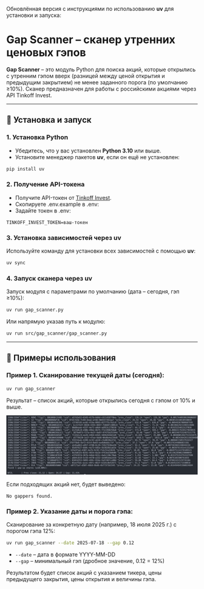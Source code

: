 Обновлённая версия с инструкциями по использованию **uv** для установки и запуска:

# Gap Scanner – сканер утренних ценовых гэпов

**Gap Scanner** – это модуль Python для поиска акций, которые открылись с утренним гэпом вверх (разницей между ценой открытия и предыдущим закрытием) не менее заданного порога (по умолчанию ≥10%). Сканер предназначен для работы с российскими акциями через API Tinkoff Invest.

---

## 🚀 Установка и запуск

### 1. Установка Python

- Убедитесь, что у вас установлен **Python 3.10** или выше.
- Установите менеджер пакетов **uv**, если он ещё не установлен:

```bash
pip install uv
```

### 2. Получение API-токена

* Получите API-токен от [Tinkoff Invest](https://tinkoff.github.io/investAPI/token/).
* Скопируете .env.example в .env:
* Задайте токен в .env:

```dotenv
TINKOFF_INVEST_TOKEN=ваш-токен
```

### 3. Установка зависимостей через uv

Используйте команду для установки всех зависимостей с помощью **uv**:

```bash
uv sync
```

### 4. Запуск сканера через uv

Запуск модуля с параметрами по умолчанию (дата – сегодня, гэп ≥10%):

```bash
uv run gap_scanner.py
```

Или напрямую указав путь к модулю:

```bash
uv run src/gap_scanner/gap_scanner.py
```

---

## 📌 Примеры использования

### Пример 1. Сканирование текущей даты (сегодня):

```bash
uv run gap_scanner
```

Результат – список акций, которые открылись сегодня с гэпом от 10% и выше. 

![Результат работы сканера](result.png)

Если подходящих акций нет, будет выведено:

```
No gappers found.
```


### Пример 2. Указание даты и порога гэпа:

Сканирование за конкретную дату (например, 18 июля 2025 г.) с порогом гэпа 12%:

```bash
uv run gap_scanner --date 2025-07-18 --gap 0.12
```

* `--date` – дата в формате YYYY-MM-DD
* `--gap` – минимальный гэп (дробное значение, 0.12 = 12%)

Результатом будет список акций с указанием тикера, цены предыдущего закрытия, цены открытия и величины гэпа.